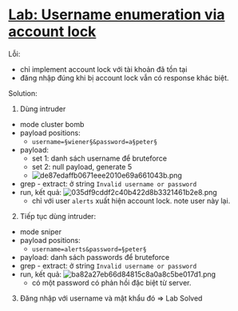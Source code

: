 # [Lab: Username enumeration via account lock](https://portswigger.net/web-security/authentication/password-based/lab-username-enumeration-via-account-lock)

Lỗi: 
- chỉ implement account lock với tài khoản đã tồn tại
- đăng nhập đúng khi bị account lock vẫn có response khác biệt.

Solution:
1. Dùng intruder
- mode cluster bomb
- payload positions:
	- `username=§wiener§&password=a§peter§`
- payload:
	- set 1: danh sách username để bruteforce
	- set 2: null payload, generate 5
	- ![de87edaffb0671eee2010e69a661043b.png](../../../../../../_resources/de87edaffb0671eee2010e69a661043b.png)
- grep - extract: ở string `Invalid username or password`
- run, kết quả: ![035df9cddf2c40b422d8b3321461b2e8.png](../../../../../../_resources/035df9cddf2c40b422d8b3321461b2e8.png)
	- chỉ với user `alerts` xuất hiện account lock. note user này lại.
2. Tiếp tục dùng intruder:
- mode sniper
- payload positions:
	- `username=alerts&password=§peter§`
- payload: danh sách passwords để bruteforce
- grep - extract: ở string `Invalid username or password`
- run, kết quả: ![ba82a27eb66d84815c8a0a8c5be017d1.png](../../../../../../_resources/ba82a27eb66d84815c8a0a8c5be017d1.png)
	- có một password có phản hồi đặc biệt từ server.
3. Đăng nhập với username và mật khẩu đó => Lab Solved